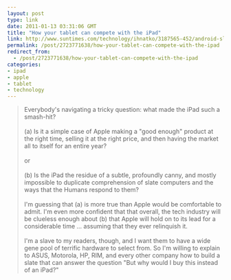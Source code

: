 ```yaml
---
layout: post
type: link
date: 2011-01-13 03:31:06 GMT
title: "How your tablet can compete with the iPad"
link: http://www.suntimes.com/technology/ihnatko/3187565-452/android-slate-ipad-apps-tablet.html
permalink: /post/2723771638/how-your-tablet-can-compete-with-the-ipad
redirect_from: 
  - /post/2723771638/how-your-tablet-can-compete-with-the-ipad
categories:
- ipad
- apple
- tablet
- technology
---
```

<blockquote>Everybody's navigating a tricky question: what made the iPad such a smash-hit?<br><br> (a) Is it a simple case of Apple making a "good enough" product at the right time, selling it at the right price, and then having the market all to itself for an entire year?<br><br> or <br><br>(b) Is the iPad the residue of a subtle, profoundly canny, and mostly impossible to duplicate comprehension of slate computers and the ways that the Humans respond to them?<br><br>I'm guessing that (a) is more true than Apple would be comfortable to admit. I'm even more confident that that overall, the tech industry will be clueless enough about (b) that Apple will hold on to its lead for a considerable time ... assuming that they ever relinquish it.<br>
<br>
 I'm a slave to my readers, though, and I want them to have a wide gene pool of terrific hardware to select from. So I'm willing to explain to ASUS, Motorola, HP, RIM, and every other company how to build a slate that can answer the question "But why would I buy this instead of an iPad?"</blockquote>